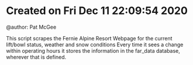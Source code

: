 # Created on Fri Dec 11 22:09:54 2020
@author: Pat McGee

This script scrapes the Fernie Alpine Resort Webpage for the current lift/bowl status, weather and snow conditions
Every time it sees a change within operating hours it stores the information in the far_data database, wherever that is defined.
